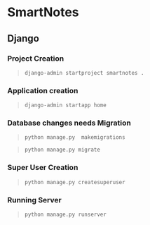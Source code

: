 # SmartNotes

## Django

### Project Creation

>     django-admin startproject smartnotes .

### Application creation

>     django-admin startapp home

### Database changes needs Migration

>     python manage.py  makemigrations

>     python manage.py migrate

### Super User Creation

>     python manage.py createsuperuser

### Running Server

>     python manage.py runserver
